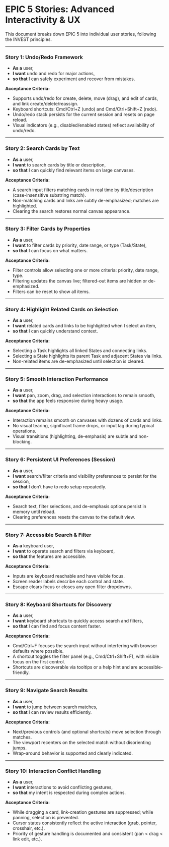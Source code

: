 # EPIC 5 Stories: Advanced Interactivity & UX

This document breaks down EPIC 5 into individual user stories, following the INVEST principles.

---

### Story 1: Undo/Redo Framework

- **As a** user,
- **I want** undo and redo for major actions,
- **so that** I can safely experiment and recover from mistakes.

**Acceptance Criteria:**

- Supports undo/redo for create, delete, move (drag), and edit of cards, and link create/delete/reassign.
- Keyboard shortcuts: Cmd/Ctrl+Z (undo) and Cmd/Ctrl+Shift+Z (redo).
- Undo/redo stack persists for the current session and resets on page reload.
- Visual indicators (e.g., disabled/enabled states) reflect availability of undo/redo.

---

### Story 2: Search Cards by Text

- **As a** user,
- **I want** to search cards by title or description,
- **so that** I can quickly find relevant items on large canvases.

**Acceptance Criteria:**

- A search input filters matching cards in real time by title/description (case-insensitive substring match).
- Non-matching cards and links are subtly de-emphasized; matches are highlighted.
- Clearing the search restores normal canvas appearance.

---

### Story 3: Filter Cards by Properties

- **As a** user,
- **I want** to filter cards by priority, date range, or type (Task/State),
- **so that** I can focus on what matters.

**Acceptance Criteria:**

- Filter controls allow selecting one or more criteria: priority, date range, type.
- Filtering updates the canvas live; filtered-out items are hidden or de-emphasized.
- Filters can be reset to show all items.

---

### Story 4: Highlight Related Cards on Selection

- **As a** user,
- **I want** related cards and links to be highlighted when I select an item,
- **so that** I can quickly understand context.

**Acceptance Criteria:**

- Selecting a Task highlights all linked States and connecting links.
- Selecting a State highlights its parent Task and adjacent States via links.
- Non-related items are de-emphasized until selection is cleared.

---

### Story 5: Smooth Interaction Performance

- **As a** user,
- **I want** pan, zoom, drag, and selection interactions to remain smooth,
- **so that** the app feels responsive during heavy usage.

**Acceptance Criteria:**

- Interaction remains smooth on canvases with dozens of cards and links.
- No visual tearing, significant frame drops, or input lag during typical operations.
- Visual transitions (highlighting, de-emphasis) are subtle and non-blocking.

---

### Story 6: Persistent UI Preferences (Session)

- **As a** user,
- **I want** search/filter criteria and visibility preferences to persist for the session,
- **so that** I don’t have to redo setup repeatedly.

**Acceptance Criteria:**

- Search text, filter selections, and de-emphasis options persist in memory until reload.
- Clearing preferences resets the canvas to the default view.

---

### Story 7: Accessible Search & Filter

- **As a** keyboard user,
- **I want** to operate search and filters via keyboard,
- **so that** the features are accessible.

**Acceptance Criteria:**

- Inputs are keyboard reachable and have visible focus.
- Screen reader labels describe each control and state.
- Escape clears focus or closes any open filter dropdowns.

---

### Story 8: Keyboard Shortcuts for Discovery

- **As a** user,
- **I want** keyboard shortcuts to quickly access search and filters,
- **so that** I can find and focus content faster.

**Acceptance Criteria:**

- Cmd/Ctrl+F focuses the search input without interfering with browser defaults where possible.
- A shortcut toggles the filter panel (e.g., Cmd/Ctrl+Shift+F), with visible focus on the first control.
- Shortcuts are discoverable via tooltips or a help hint and are accessible-friendly.

---

### Story 9: Navigate Search Results

- **As a** user,
- **I want** to jump between search matches,
- **so that** I can review results efficiently.

**Acceptance Criteria:**

- Next/previous controls (and optional shortcuts) move selection through matches.
- The viewport recenters on the selected match without disorienting jumps.
- Wrap-around behavior is supported and clearly indicated.

---

### Story 10: Interaction Conflict Handling

- **As a** user,
- **I want** interactions to avoid conflicting gestures,
- **so that** my intent is respected during complex actions.

**Acceptance Criteria:**

- While dragging a card, link-creation gestures are suppressed; while panning, selection is prevented.
- Cursor states consistently reflect the active interaction (grab, pointer, crosshair, etc.).
- Priority of gesture handling is documented and consistent (pan < drag < link edit, etc.).
